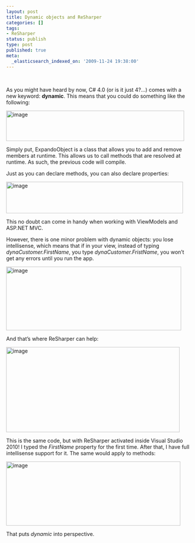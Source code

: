 ```yaml
---
layout: post
title: Dynamic objects and ReSharper
categories: []
tags:
- ReSharper
status: publish
type: post
published: true
meta:
  _elasticsearch_indexed_on: '2009-11-24 19:38:00'
---
```

<p>
&nbsp;
</p>

<p>
As you might have heard by now, C# 4.0 (or is it just 4?&hellip;) comes with a new keyword: <strong>dynamic</strong>. This means that you could do something like the following:
</p>

<p>
<a href="/blogengine/image.axd?picture=WindowsLiveWriter/DynamicobjectsandReSharper/0CC960B8/image.png"><img style="border:0 none;display:inline;" src="/blogengine/image.axd?picture=WindowsLiveWriter/DynamicobjectsandReSharper/35F0F8F6/image_thumb.png" border="0" alt="image" title="image" width="480" height="82" /></a>
</p>

<p>
Simply put, ExpandoObject is a class that allows you to add and remove members at runtime. This allows us to call methods that are resolved at runtime. As such, the previous code will compile.
</p>

<p>
Just as you can declare methods, you can also declare properties:
</p>

<p>
<a href="/blogengine/image.axd?picture=WindowsLiveWriter/DynamicobjectsandReSharper/7331ADBD/image.png"><img style="border:0 none;display:inline;" src="/blogengine/image.axd?picture=WindowsLiveWriter/DynamicobjectsandReSharper/7F5327E4/image_thumb.png" border="0" alt="image" title="image" width="477" height="85" /></a>
</p>

<p>
This no doubt can come in handy when working with ViewModels and ASP.NET MVC.
</p>

<p>
However, there is one minor problem with dynamic objects: you lose intellisense, which means that if in your view, instead of typing <em>dynaCustomer.FirstName</em>, you type <em>dynaCustomer.FristName</em>, you won&rsquo;t get any errors until you run the app.
</p>

<p>
<a href="/blogengine/image.axd?picture=WindowsLiveWriter/DynamicobjectsandReSharper/63CE25E1/image.png"><img style="border:0 none;display:inline;" src="/blogengine/image.axd?picture=WindowsLiveWriter/DynamicobjectsandReSharper/3AE310D8/image_thumb.png" border="0" alt="image" title="image" width="472" height="172" /></a>
</p>

<p>
And that&rsquo;s where ReSharper can help:
</p>

<p>
<a href="/blogengine/image.axd?picture=WindowsLiveWriter/DynamicobjectsandReSharper/1E85A8EB/image.png"><img style="border:0 none;display:inline;" src="/blogengine/image.axd?picture=WindowsLiveWriter/DynamicobjectsandReSharper/1C68AA22/image_thumb.png" border="0" alt="image" title="image" width="468" height="230" /></a>
</p>

<p>
This is the same code, but with ReSharper activated inside Visual Studio 2010! I typed the <em>FirstName </em>property for the first time. After that, I have full intellisense support for it. The same would apply to methods:
</p>

<p>
<a href="/blogengine/image.axd?picture=WindowsLiveWriter/DynamicobjectsandReSharper/43734397/image.png"><img style="border:0 none;display:inline;" src="/blogengine/image.axd?picture=WindowsLiveWriter/DynamicobjectsandReSharper/67B82819/image_thumb.png" border="0" alt="image" title="image" width="470" height="173" /></a>
</p>

<p>
That puts <em>dynamic </em>into perspective.
</p>

